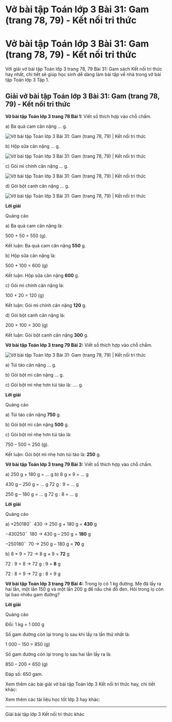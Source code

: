 # Vở bài tập Toán lớp 3 Bài 31: Gam (trang 78, 79) - Kết nối tri thức

# Vở bài tập Toán lớp 3 Bài 31: Gam (trang 78, 79) - Kết nối tri thức

Với giải vở bài tập Toán lớp 3 trang 78, 79 Bài 31: Gam sách Kết nối tri thức hay nhất, chi tiết sẽ giúp học sinh dễ dàng làm bài tập về nhà trong vở bài tập Toán lớp 3 Tập 1.

## Giải vở bài tập Toán lớp 3 Bài 31: Gam (trang 78, 79) - Kết nối tri thức

**Vở bài tập Toán lớp 3 trang 78 Bài 1:** Viết số thích hợp vào chỗ chấm.

a) Ba quả cam cân nặng … g.

![Vở bài tập Toán lớp 3 Bài 31: Gam \(trang 78, 79\) | Kết nối tri thức](https://vietjack.com/vbt-toan-3-kn/images/bai-31-gam.PNG)

b) Hộp sữa cân nặng … g.

![Vở bài tập Toán lớp 3 Bài 31: Gam \(trang 78, 79\) | Kết nối tri thức](https://vietjack.com/vbt-toan-3-kn/images/bai-31-gam-1.PNG)

c) Gói mì chính cân nặng … g.

![Vở bài tập Toán lớp 3 Bài 31: Gam \(trang 78, 79\) | Kết nối tri thức](https://vietjack.com/vbt-toan-3-kn/images/bai-31-gam-2.PNG)

d) Gói bột canh cân nặng … g.

![Vở bài tập Toán lớp 3 Bài 31: Gam \(trang 78, 79\) | Kết nối tri thức](https://vietjack.com/vbt-toan-3-kn/images/bai-31-gam-3.PNG)

**Lời giải**

Quảng cáo

a) Ba quả cam cân nặng là: 

500 + 50 = 550 (g).

Kết luận: Ba quả cam cân nặng **550** g.

b) Hộp sữa cân nặng là:

500 + 100 = 600 (g)

Kết luận: Hộp sữa cân nặng **600** g.

c) Gói mì chính cân nặng là:

100 + 20 = 120 (g)

Kết luận: Gói mì chính cân nặng **120** g.

d) Gói bột canh cân nặng là: 

200 + 100 = 300 (g)

Kết luận: Gói bột canh cân nặng **300** g.

**Vở bài tập Toán lớp 3 trang 79 Bài 2:** Viết số thích hợp vào chỗ chấm.

![Vở bài tập Toán lớp 3 Bài 31: Gam \(trang 78, 79\) | Kết nối tri thức](https://vietjack.com/vbt-toan-3-kn/images/bai-31-gam-4.PNG)

a) Túi táo cân nặng … g.

b) Gói bột mì cân nặng … g.

c) Gói bột mì nhẹ hơn túi táo là: …. g.

**Lời giải**

Quảng cáo

a) Túi táo cân nặng **750** g.

b) Gói bột mì cân nặng **500** g.

c) Gói bột mì nhẹ hơn túi táo là: 

750 – 500 = 250 (g).

Kết luận: Gói bột mì nhẹ hơn túi táo là: **250** g.

**Vở bài tập Toán lớp 3 trang 79 Bài 3:** Viết số thích hợp vào chỗ chấm.

a) 250 g + 180 g = … g b) 8 g × 9 = … g

430 g – 250 g = … g 72 g : 9 = … g

250 g – 180 g = … g 72 g : 8 = … g

**Lời giải**

Quảng cáo

a) +250180¯ ​ 430 → 250 g + 180 g = **430** g 

−430250¯ ​ 180 → 430 g – 250 g = **180** g

−250180¯ ​ 70 → 250 g – 180 g = **70** g 

b) 8 × 9 = 72 → 8 g × 9 = **72** g

72 : 9 = 8 → 72 g : 9 = **8** g

72 : 8 = 9 → 72 g : 8 = 9 g

**Vở bài tập Toán lớp 3 trang 79 Bài 4:** Trong lọ có 1 kg đường. Mẹ đã lấy ra hai lần, một lần 150 g và một lần 200 g để nấu chè đỗ đen. Hỏi trong lọ còn lại bao nhiêu gam đường?

**Lời giải**

Quảng cáo

Đổi: 1 kg = 1 000 g

Số gam đường còn lại trong lọ sau khi lấy ra lần thứ nhất là:

1 000 – 150 = 850 (g)

Số gam đường còn lại trong lọ sau hai lần lấy ra là:

850 – 200 = 650 (g)

Đáp số: 650 gam.

Xem thêm các bài giải vở bài tập Toán lớp 3 Kết nối tri thức hay, chi tiết khác:

Xem thêm các tài liệu học tốt lớp 3 hay khác:

* * *

Giải bài tập lớp 3 Kết nối tri thức khác
